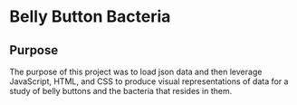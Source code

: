 # Belly Button Bacteria

## Purpose

The purpose of this project was to load json data and then leverage JavaScript, HTML, and CSS to produce visual representations of data for a study of belly buttons and the bacteria that resides in them.
